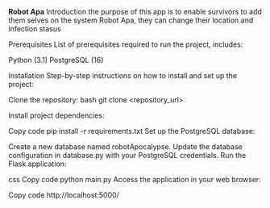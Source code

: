 **Robot Apa**
Introduction
the purpose of this app is to enable survivors to add them selves on the system Robot Apa, they can change their location and infection stasus

Prerequisites
List of prerequisites required to run the project, includes:

Python (3.1)
PostgreSQL (16)

Installation
Step-by-step instructions on how to install and set up the project:

Clone the repository:
bash
git clone <repository_url>

Install project dependencies:

Copy code
pip install -r requirements.txt
Set up the PostgreSQL database:

Create a new database named robotApocalypse.
Update the database configuration in database.py with your PostgreSQL credentials.
Run the Flask application:

css
Copy code
python main.py
Access the application in your web browser:

Copy code
http://localhost:5000/



